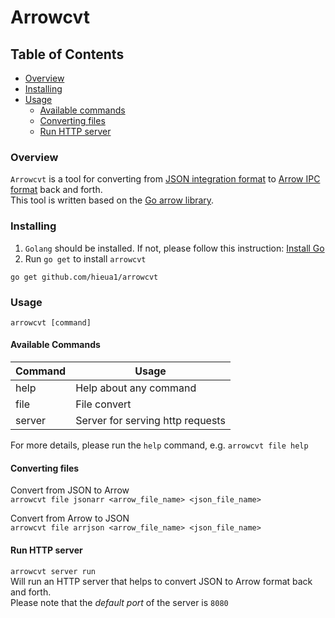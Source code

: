 # Arrowcvt
## Table of Contents
- [Overview](#overview)
- [Installing](#installing)
- [Usage](#usage)
    - [Available commands](#available-commands)
    - [Converting files](#converting-files)
    - [Run HTTP server](#run-http-server)
### Overview
`Arrowcvt` is a tool for converting from [JSON integration format](https://arrow.apache.org/docs/format/Integration.html) to [Arrow IPC format](https://github.com/apache/arrow/blob/master/docs/source/format/Columnar.rst#serialization-and-interprocess-communication-ipc) back and forth.<br/>
This tool is written based on the [Go arrow library](https://github.com/apache/arrow/tree/master/go/arrow).
### Installing
1. `Golang` should be installed. If not, please follow this instruction: [Install Go](https://golang.org/doc/install)
2. Run `go get` to install `arrowcvt`
```
go get github.com/hieua1/arrowcvt
```
### Usage
`arrowcvt [command]`
 
#### Available Commands

| Command | Usage                           |
|---------|---------------------------------|
| help    | Help about any command          |
| file    | File convert                    |
| server  | Server for serving http requests|

For more details, please run the `help` command, e.g. `arrowcvt file help`

#### Converting files
Convert from JSON to Arrow <br/>
`arrowcvt file jsonarr <arrow_file_name> <json_file_name>`

Convert from Arrow to JSON <br/>
`arrowcvt file arrjson <arrow_file_name> <json_file_name>`

#### Run HTTP server
`arrowcvt server run` <br/>
Will run an HTTP server that helps to convert JSON to Arrow format back and forth. <br/>
Please note that the _default port_ of the server is `8080`